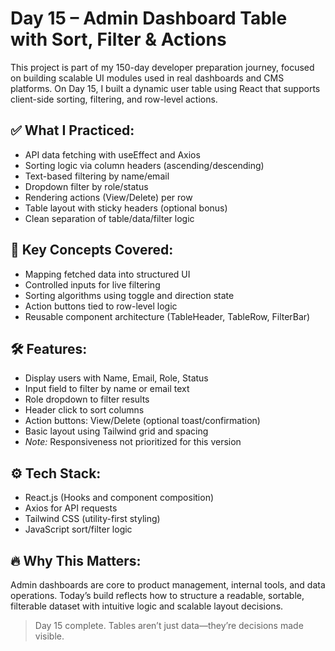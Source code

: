 # Day 15 – Admin Dashboard Table with Sort, Filter & Actions

This project is part of my 150-day developer preparation journey, focused on building scalable UI modules used in real dashboards and CMS platforms. On Day 15, I built a dynamic user table using React that supports client-side sorting, filtering, and row-level actions.

## ✅ What I Practiced:
- API data fetching with useEffect and Axios
- Sorting logic via column headers (ascending/descending)
- Text-based filtering by name/email
- Dropdown filter by role/status
- Rendering actions (View/Delete) per row
- Table layout with sticky headers (optional bonus)
- Clean separation of table/data/filter logic

## 🧠 Key Concepts Covered:
- Mapping fetched data into structured UI
- Controlled inputs for live filtering
- Sorting algorithms using toggle and direction state
- Action buttons tied to row-level logic
- Reusable component architecture (TableHeader, TableRow, FilterBar)

## 🛠 Features:
- Display users with Name, Email, Role, Status
- Input field to filter by name or email text
- Role dropdown to filter results
- Header click to sort columns
- Action buttons: View/Delete (optional toast/confirmation)
- Basic layout using Tailwind grid and spacing
- *Note:* Responsiveness not prioritized for this version

## ⚙️ Tech Stack:
- React.js (Hooks and component composition)
- Axios for API requests
- Tailwind CSS (utility-first styling)
- JavaScript sort/filter logic

## 🔥 Why This Matters:
Admin dashboards are core to product management, internal tools, and data operations. Today’s build reflects how to structure a readable, sortable, filterable dataset with intuitive logic and scalable layout decisions.

> Day 15 complete. Tables aren’t just data—they’re decisions made visible.
